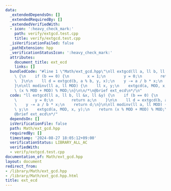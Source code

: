 ```yaml
---
data:
  _extendedDependsOn: []
  _extendedRequiredBy: []
  _extendedVerifiedWith:
  - icon: ':heavy_check_mark:'
    path: verify/extgcd.test.cpp
    title: verify/extgcd.test.cpp
  _isVerificationFailed: false
  _pathExtension: hpp
  _verificationStatusIcon: ':heavy_check_mark:'
  attributes:
    document_title: ext_ecd
    links: []
  bundledCode: "#line 1 \"Math/ext_gcd.hpp\"\nll extgcd(ll a, ll b, ll &x, ll &y)\
    \ {\n    if (b == 0) {\n        x = 1;\n        y = 0;\n        return a;\n  \
    \  }\n\n    ll d = extgcd(b, a % b, y, x);\n    y -= a / b * x;\n    return d;\n\
    }\n\nll modinv(ll a, ll MOD) {\n    ll x, y;\n    extgcd(a, MOD, x, y);\n    return\
    \ (x % MOD + MOD) % MOD;\n}\n\n/*\n@brief ext_ecd\n*/\n"
  code: "ll extgcd(ll a, ll b, ll &x, ll &y) {\n    if (b == 0) {\n        x = 1;\n\
    \        y = 0;\n        return a;\n    }\n\n    ll d = extgcd(b, a % b, y, x);\n\
    \    y -= a / b * x;\n    return d;\n}\n\nll modinv(ll a, ll MOD) {\n    ll x,\
    \ y;\n    extgcd(a, MOD, x, y);\n    return (x % MOD + MOD) % MOD;\n}\n\n/*\n\
    @brief ext_ecd\n*/"
  dependsOn: []
  isVerificationFile: false
  path: Math/ext_gcd.hpp
  requiredBy: []
  timestamp: '2024-08-27 18:05:12+09:00'
  verificationStatus: LIBRARY_ALL_AC
  verifiedWith:
  - verify/extgcd.test.cpp
documentation_of: Math/ext_gcd.hpp
layout: document
redirect_from:
- /library/Math/ext_gcd.hpp
- /library/Math/ext_gcd.hpp.html
title: ext_ecd
---
```

